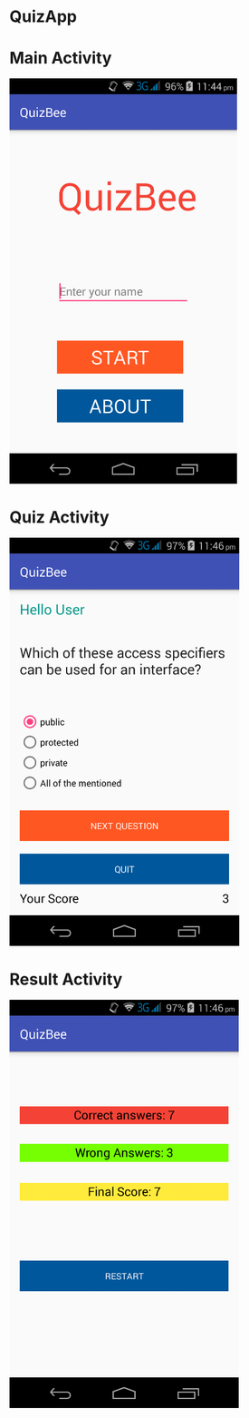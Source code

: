 # QuizApp

# Main Activity
<img src="screenshot/pic1.png">

# Quiz Activity
<img src="screenshot/pic2.png">

# Result Activity
<img src="screenshot/pic3.png">
